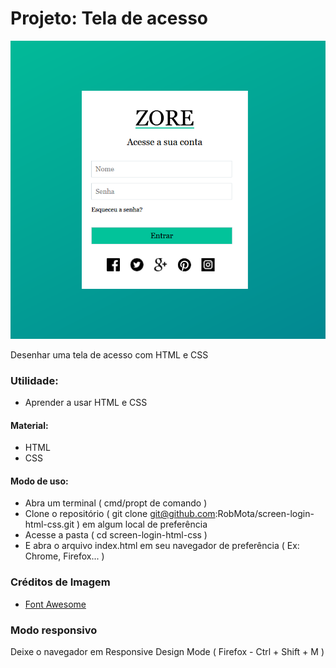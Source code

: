 # Projeto: Tela de acesso

![](./Home.png)

Desenhar uma tela de acesso com HTML e CSS

### Utilidade:

- Aprender a usar HTML e CSS

#### Material:

- HTML
- CSS

#### Modo de uso:

- Abra um terminal ( cmd/propt de comando )
- Clone o repositório ( git clone git@github.com:RobMota/screen-login-html-css.git ) em algum local de preferência
- Acesse a pasta ( cd screen-login-html-css )
- E abra o arquivo index.html em seu navegador de preferência ( Ex: Chrome, Firefox... )

### Créditos de Imagem

- [Font Awesome](https://fontawesome.com/)

### Modo responsivo

Deixe o navegador em Responsive Design Mode ( Firefox - Ctrl + Shift + M )
